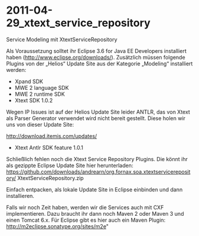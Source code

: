 2011-04-29_xtext_service_repository
===================================

Service Modeling mit XtextServiceRepository

Als Voraussetzung solltet ihr Eclipse 3.6 for Java EE Developers installiert
haben (http://www.eclipse.org/downloads/). Zusätzlich müssen folgende
Plugins von der „Helios“ Update Site aus der Kategorie „Modeling“
installiert werden:
 
- Xpand SDK
- MWE 2 language SDK
- MWE 2 runtime SDK
- Xtext SDK 1.0.2
 
Wegen IP Issues ist auf der Helios Update Site leider ANTLR, das von Xtext
als Parser Generator verwendet wird nicht bereit gestellt. Diese holen wir
uns von dieser Update Site:
 
http://download.itemis.com/updates/
- Xtext Antlr SDK feature 1.0.1
 
Schließlich fehlen noch die Xtext Service Repository Plugins. Die könnt ihr
als gezippte Eclipse Update Site hier herunterladen:
https://github.com/downloads/andrearn/org.fornax.soa.xtextservicerepository/
XtextServiceRepository.zip
 
Einfach entpacken, als lokale Update Site in Eclipse einbinden und dann
installieren.
 
Falls wir noch Zeit haben, werden wir die Services auch mit CXF
implementieren. Dazu braucht ihr dann noch Maven 2 oder Maven 3 und einen
Tomcat 6.x. Für Eclipse gibt es hier auch ein Maven Plugin:
http://m2eclipse.sonatype.org/sites/m2e"
